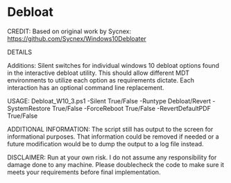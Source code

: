 # Debloat
CREDIT:
Based on original work by Sycnex: https://github.com/Sycnex/Windows10Debloater

DETAILS

Additions: Silent switches for individual windows 10 debloat options found in the interactive debloat utility. This should allow different MDT environments to utilize each option as requirements dictate. Each interaction has an optional command line replacement.

USAGE:
Debloat_W10_3.ps1 -Silent True/False -Runtype Debloat/Revert -SystemRestore True/False -ForceReboot True/False -RevertDefaultPDF True/False

ADDITIONAL INFORMATION:
The script still has output to the screen for informational purposes. That information could be removed if needed or a future modification would be to dump the output to a log file instead. 

DISCLAIMER:
Run at your own risk. I do not assume any responsibility for damage done to any machine. Please doublecheck the code to make sure it meets your requirements before final implementation.
